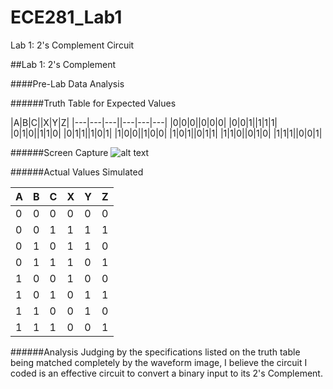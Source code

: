 ECE281_Lab1
===========

Lab 1: 2's Complement Circuit

##Lab 1: 2's Complement

####Pre-Lab Data Analysis

######Truth Table for Expected Values

|A|B|C||X|Y|Z|
|---|---|---||---|---|---|
|0|0|0||0|0|0|
|0|0|1||1|1|1|
|0|1|0||1|1|0|
|0|1|1||1|0|1|
|1|0|0||1|0|0|
|1|0|1||0|1|1|
|1|1|0||0|1|0|
|1|1|1||0|0|1|

######Screen Capture
![alt text](https://raw2.github.com/jcel/ECE281_Lab1/master/SimScreenshot.PNG "ISE Screen Capture")

######Actual Values Simulated

|A|B|C|X|Y|Z|
|---|---|---|---|---|---|
|0|0|0|0|0|0|
|0|0|1|1|1|1|
|0|1|0|1|1|0|
|0|1|1|1|0|1|
|1|0|0|1|0|0|
|1|0|1|0|1|1|
|1|1|0|0|1|0|
|1|1|1|0|0|1|

######Analysis
Judging by the specifications listed on the truth table being matched completely by the waveform image, I believe the circuit I coded is an effective circuit to convert a binary input to its 2's Complement.
